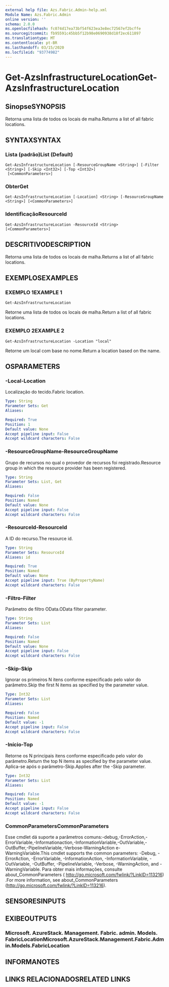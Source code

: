 ```yaml
---
external help file: Azs.Fabric.Admin-help.xml
Module Name: Azs.Fabric.Admin
online version: ''
schema: 2.0.0
ms.openlocfilehash: fc074d17ea73bf54f623ea3e8ec72567ef2bcffe
ms.sourcegitcommit: fb95591c45bb5f12b98e0690938d18f2ec611897
ms.translationtype: MT
ms.contentlocale: pt-BR
ms.lasthandoff: 03/15/2020
ms.locfileid: "93774982"
---
```

# <span data-ttu-id="55b91-101">Get-AzsInfrastructureLocation</span><span class="sxs-lookup"><span data-stu-id="55b91-101">Get-AzsInfrastructureLocation</span></span>

## <span data-ttu-id="55b91-102">Sinopse</span><span class="sxs-lookup"><span data-stu-id="55b91-102">SYNOPSIS</span></span>
<span data-ttu-id="55b91-103">Retorna uma lista de todos os locais de malha.</span><span class="sxs-lookup"><span data-stu-id="55b91-103">Returns a list of all fabric locations.</span></span>

## <span data-ttu-id="55b91-104">SYNTAX</span><span class="sxs-lookup"><span data-stu-id="55b91-104">SYNTAX</span></span>

### <span data-ttu-id="55b91-105">Lista (padrão)</span><span class="sxs-lookup"><span data-stu-id="55b91-105">List (Default)</span></span>
```
Get-AzsInfrastructureLocation [-ResourceGroupName <String>] [-Filter <String>] [-Skip <Int32>] [-Top <Int32>]
 [<CommonParameters>]
```

### <span data-ttu-id="55b91-106">Obter</span><span class="sxs-lookup"><span data-stu-id="55b91-106">Get</span></span>
```
Get-AzsInfrastructureLocation [-Location] <String> [-ResourceGroupName <String>] [<CommonParameters>]
```

### <span data-ttu-id="55b91-107">Identificação</span><span class="sxs-lookup"><span data-stu-id="55b91-107">ResourceId</span></span>
```
Get-AzsInfrastructureLocation -ResourceId <String> [<CommonParameters>]
```

## <span data-ttu-id="55b91-108">DESCRITIVO</span><span class="sxs-lookup"><span data-stu-id="55b91-108">DESCRIPTION</span></span>
<span data-ttu-id="55b91-109">Retorna uma lista de todos os locais de malha.</span><span class="sxs-lookup"><span data-stu-id="55b91-109">Returns a list of all fabric locations.</span></span>

## <span data-ttu-id="55b91-110">EXEMPLOS</span><span class="sxs-lookup"><span data-stu-id="55b91-110">EXAMPLES</span></span>

### <span data-ttu-id="55b91-111">EXEMPLO 1</span><span class="sxs-lookup"><span data-stu-id="55b91-111">EXAMPLE 1</span></span>
```
Get-AzsInfrastructureLocation
```

<span data-ttu-id="55b91-112">Retorne uma lista de todos os locais de malha.</span><span class="sxs-lookup"><span data-stu-id="55b91-112">Return a list of all fabric locations.</span></span>

### <span data-ttu-id="55b91-113">EXEMPLO 2</span><span class="sxs-lookup"><span data-stu-id="55b91-113">EXAMPLE 2</span></span>
```
Get-AzsInfrastructureLocation -Location "local"
```

<span data-ttu-id="55b91-114">Retorne um local com base no nome.</span><span class="sxs-lookup"><span data-stu-id="55b91-114">Return a location based on the name.</span></span>

## <span data-ttu-id="55b91-115">OS</span><span class="sxs-lookup"><span data-stu-id="55b91-115">PARAMETERS</span></span>

### <span data-ttu-id="55b91-116">-Local</span><span class="sxs-lookup"><span data-stu-id="55b91-116">-Location</span></span>
<span data-ttu-id="55b91-117">Localização do tecido.</span><span class="sxs-lookup"><span data-stu-id="55b91-117">Fabric location.</span></span>

```yaml
Type: String
Parameter Sets: Get
Aliases:

Required: True
Position: 1
Default value: None
Accept pipeline input: False
Accept wildcard characters: False
```

### <span data-ttu-id="55b91-118">-ResourceGroupName</span><span class="sxs-lookup"><span data-stu-id="55b91-118">-ResourceGroupName</span></span>
<span data-ttu-id="55b91-119">Grupo de recursos no qual o provedor de recursos foi registrado.</span><span class="sxs-lookup"><span data-stu-id="55b91-119">Resource group in which the resource provider has been registered.</span></span>

```yaml
Type: String
Parameter Sets: List, Get
Aliases:

Required: False
Position: Named
Default value: None
Accept pipeline input: False
Accept wildcard characters: False
```

### <span data-ttu-id="55b91-120">-ResourceId</span><span class="sxs-lookup"><span data-stu-id="55b91-120">-ResourceId</span></span>
<span data-ttu-id="55b91-121">A ID do recurso.</span><span class="sxs-lookup"><span data-stu-id="55b91-121">The resource id.</span></span>

```yaml
Type: String
Parameter Sets: ResourceId
Aliases: id

Required: True
Position: Named
Default value: None
Accept pipeline input: True (ByPropertyName)
Accept wildcard characters: False
```

### <span data-ttu-id="55b91-122">-Filtro</span><span class="sxs-lookup"><span data-stu-id="55b91-122">-Filter</span></span>
<span data-ttu-id="55b91-123">Parâmetro de filtro OData.</span><span class="sxs-lookup"><span data-stu-id="55b91-123">OData filter parameter.</span></span>

```yaml
Type: String
Parameter Sets: List
Aliases:

Required: False
Position: Named
Default value: None
Accept pipeline input: False
Accept wildcard characters: False
```

### <span data-ttu-id="55b91-124">-Skip</span><span class="sxs-lookup"><span data-stu-id="55b91-124">-Skip</span></span>
<span data-ttu-id="55b91-125">Ignorar os primeiros N itens conforme especificado pelo valor do parâmetro.</span><span class="sxs-lookup"><span data-stu-id="55b91-125">Skip the first N items as specified by the parameter value.</span></span>

```yaml
Type: Int32
Parameter Sets: List
Aliases:

Required: False
Position: Named
Default value: -1
Accept pipeline input: False
Accept wildcard characters: False
```

### <span data-ttu-id="55b91-126">-Início</span><span class="sxs-lookup"><span data-stu-id="55b91-126">-Top</span></span>
<span data-ttu-id="55b91-127">Retorne os N principais itens conforme especificado pelo valor do parâmetro.</span><span class="sxs-lookup"><span data-stu-id="55b91-127">Return the top N items as specified by the parameter value.</span></span>
<span data-ttu-id="55b91-128">Aplica-se após o parâmetro-Skip.</span><span class="sxs-lookup"><span data-stu-id="55b91-128">Applies after the -Skip parameter.</span></span>

```yaml
Type: Int32
Parameter Sets: List
Aliases:

Required: False
Position: Named
Default value: -1
Accept pipeline input: False
Accept wildcard characters: False
```

### <span data-ttu-id="55b91-129">CommonParameters</span><span class="sxs-lookup"><span data-stu-id="55b91-129">CommonParameters</span></span>
<span data-ttu-id="55b91-130">Esse cmdlet dá suporte a parâmetros comuns:-debug,-ErrorAction,-ErrorVariable,-Informationaction,-InformationVariable,-OutVariable,-OutBuffer,-PipelineVariable,-Verbose-WarningAction e-WarningVariable.</span><span class="sxs-lookup"><span data-stu-id="55b91-130">This cmdlet supports the common parameters: -Debug, -ErrorAction, -ErrorVariable, -InformationAction, -InformationVariable, -OutVariable, -OutBuffer, -PipelineVariable, -Verbose, -WarningAction, and -WarningVariable.</span></span> <span data-ttu-id="55b91-131">Para obter mais informações, consulte about_CommonParameters ( http://go.microsoft.com/fwlink/?LinkID=113216) .</span><span class="sxs-lookup"><span data-stu-id="55b91-131">For more information, see about_CommonParameters (http://go.microsoft.com/fwlink/?LinkID=113216).</span></span>

## <span data-ttu-id="55b91-132">SENSORES</span><span class="sxs-lookup"><span data-stu-id="55b91-132">INPUTS</span></span>

## <span data-ttu-id="55b91-133">EXIBE</span><span class="sxs-lookup"><span data-stu-id="55b91-133">OUTPUTS</span></span>

### <span data-ttu-id="55b91-134">Microsoft. AzureStack. Management. Fabric. admin. Models. FabricLocation</span><span class="sxs-lookup"><span data-stu-id="55b91-134">Microsoft.AzureStack.Management.Fabric.Admin.Models.FabricLocation</span></span>

## <span data-ttu-id="55b91-135">INFORMA</span><span class="sxs-lookup"><span data-stu-id="55b91-135">NOTES</span></span>

## <span data-ttu-id="55b91-136">LINKS RELACIONADOS</span><span class="sxs-lookup"><span data-stu-id="55b91-136">RELATED LINKS</span></span>
